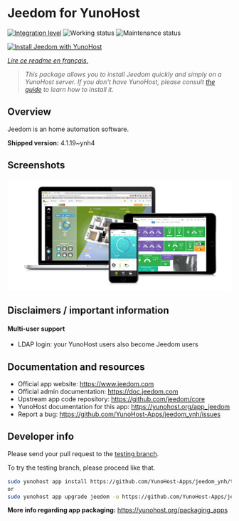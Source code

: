 <!--
N.B.: This README was automatically generated by https://github.com/YunoHost/apps/tree/master/tools/README-generator
It shall NOT be edited by hand.
-->

# Jeedom for YunoHost

[![Integration level](https://dash.yunohost.org/integration/jeedom.svg)](https://dash.yunohost.org/appci/app/jeedom) ![Working status](https://ci-apps.yunohost.org/ci/badges/jeedom.status.svg) ![Maintenance status](https://ci-apps.yunohost.org/ci/badges/jeedom.maintain.svg)

[![Install Jeedom with YunoHost](https://install-app.yunohost.org/install-with-yunohost.svg)](https://install-app.yunohost.org/?app=jeedom)

*[Lire ce readme en français.](./README_fr.md)*

> *This package allows you to install Jeedom quickly and simply on a YunoHost server.
If you don't have YunoHost, please consult [the guide](https://yunohost.org/#/install) to learn how to install it.*

## Overview

Jeedom is an home automation software.


**Shipped version:** 4.1.19~ynh4

## Screenshots

![Screenshot of Jeedom](./doc/screenshots/01-Appli-jeedom.png)

## Disclaimers / important information

#### Multi-user support

- LDAP login: your YunoHost users also become Jeedom users

## Documentation and resources

* Official app website: <https://www.jeedom.com>
* Official admin documentation: <https://doc.jeedom.com>
* Upstream app code repository: <https://github.com/jeedom/core>
* YunoHost documentation for this app: <https://yunohost.org/app_jeedom>
* Report a bug: <https://github.com/YunoHost-Apps/jeedom_ynh/issues>

## Developer info

Please send your pull request to the [testing branch](https://github.com/YunoHost-Apps/jeedom_ynh/tree/testing).

To try the testing branch, please proceed like that.

``` bash
sudo yunohost app install https://github.com/YunoHost-Apps/jeedom_ynh/tree/testing --debug
or
sudo yunohost app upgrade jeedom -u https://github.com/YunoHost-Apps/jeedom_ynh/tree/testing --debug
```

**More info regarding app packaging:** <https://yunohost.org/packaging_apps>
